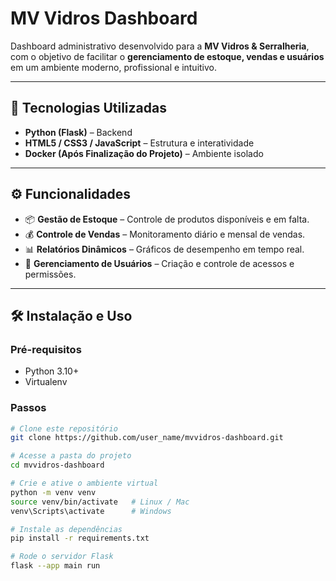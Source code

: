 # MV Vidros Dashboard

Dashboard administrativo desenvolvido para a **MV Vidros & Serralheria**, com o objetivo de facilitar o **gerenciamento de estoque, vendas e usuários** em um ambiente moderno, profissional e intuitivo.

---

## 🚀 Tecnologias Utilizadas
- **Python (Flask)** – Backend
- **HTML5 / CSS3 / JavaScript** – Estrutura e interatividade
- **Docker (Após Finalização do Projeto)** – Ambiente isolado
---

## ⚙️ Funcionalidades
- 📦 **Gestão de Estoque** – Controle de produtos disponíveis e em falta.  
- 💰 **Controle de Vendas** – Monitoramento diário e mensal de vendas.  
- 📊 **Relatórios Dinâmicos** – Gráficos de desempenho em tempo real.  
- 👤 **Gerenciamento de Usuários** – Criação e controle de acessos e permissões. 

---

## 🛠️ Instalação e Uso

### Pré-requisitos
- Python 3.10+  
- Virtualenv

### Passos
```bash
# Clone este repositório
git clone https://github.com/user_name/mvvidros-dashboard.git

# Acesse a pasta do projeto
cd mvvidros-dashboard

# Crie e ative o ambiente virtual
python -m venv venv
source venv/bin/activate   # Linux / Mac
venv\Scripts\activate      # Windows

# Instale as dependências
pip install -r requirements.txt

# Rode o servidor Flask
flask --app main run
